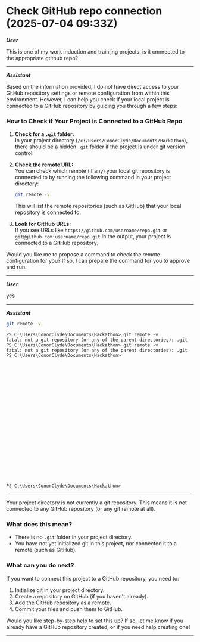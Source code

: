 <!-- Generated by SpecStory -->

# Check GitHub repo connection (2025-07-04 09:33Z)

_**User**_

This is one of my work induction and trainijng projects. is it cnnnected to the appropriate gtithub repo?

---

_**Assistant**_

Based on the information provided, I do not have direct access to your GitHub repository settings or remote configuration from within this environment. However, I can help you check if your local project is connected to a GitHub repository by guiding you through a few steps:

### How to Check if Your Project is Connected to a GitHub Repo

1. **Check for a `.git` folder:**  
   In your project directory (`/c:/Users/ConorClyde/Documents/Hackathon`), there should be a hidden `.git` folder if the project is under git version control.

2. **Check the remote URL:**  
   You can check which remote (if any) your local git repository is connected to by running the following command in your project directory:
   ```sh
   git remote -v
   ```
   This will list the remote repositories (such as GitHub) that your local repository is connected to.

3. **Look for GitHub URLs:**  
   If you see URLs like `https://github.com/username/repo.git` or `git@github.com:username/repo.git` in the output, your project is connected to a GitHub repository.

Would you like me to propose a command to check the remote configuration for you? If so, I can prepare the command for you to approve and run.

---

_**User**_

yes

---

_**Assistant**_

```bash
git remote -v
```

```
PS C:\Users\ConorClyde\Documents\Hackathon> git remote -v
fatal: not a git repository (or any of the parent directories): .git
PS C:\Users\ConorClyde\Documents\Hackathon> git remote -v
fatal: not a git repository (or any of the parent directories): .git
PS C:\Users\ConorClyde\Documents\Hackathon>
























PS C:\Users\ConorClyde\Documents\Hackathon>
```

---

Your project directory is not currently a git repository. This means it is not connected to any GitHub repository (or any git remote at all).

### What does this mean?
- There is no `.git` folder in your project directory.
- You have not yet initialized git in this project, nor connected it to a remote (such as GitHub).

### What can you do next?
If you want to connect this project to a GitHub repository, you need to:
1. Initialize git in your project directory.
2. Create a repository on GitHub (if you haven't already).
3. Add the GitHub repository as a remote.
4. Commit your files and push them to GitHub.

Would you like step-by-step help to set this up? If so, let me know if you already have a GitHub repository created, or if you need help creating one!

---

